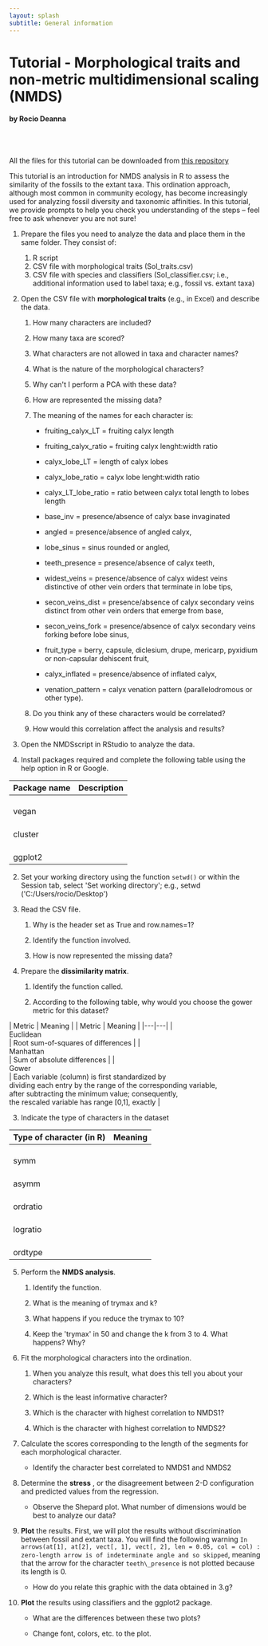 ```yaml
---
layout: splash
subtitle: General information
---
```


# Tutorial - Morphological traits and non-metric multidimensional scaling (NMDS)

#### by Rocio Deanna  
 
  <br/><br/>

All the files for this tutorial can be downloaded from [this repository](https://github.com/rociodeanna/Paleobotany-and-divergence-time-estimates-using-RevBayes)

This tutorial is an introduction for NMDS analysis in R to assess the similarity of the fossils to the extant taxa. This ordination approach, although most common in community ecology, has become increasingly used for analyzing fossil diversity and taxonomic affinities. In this tutorial, we provide prompts to help you check you understanding of the steps – feel free to ask whenever you are not sure!

1. Prepare the files you need to analyze the data and place them in the same folder. They consist of:
    1. R script
    2. CSV file with morphological traits (Sol\_traits.csv)
    3. CSV file with species and classifiers (Sol\_classifier.csv; i.e., additional information used to label taxa; e.g., fossil vs. extant taxa)

1. Open the CSV file with **morphological traits** (e.g., in Excel) and describe the data.

    1. How many characters are included?

    2. How many taxa are scored?

    3. What characters are not allowed in taxa and character names?

    4. What is the nature of the morphological characters?

    5. Why can't I perform a PCA with these data?

    6. How are represented the missing data?

    7.  The meaning of the names for each character is:

        - fruiting\_calyx\_LT = fruiting calyx length

        - fruiting\_calyx\_ratio = fruiting calyx lenght:width ratio

        - calyx\_lobe\_LT = length of calyx lobes

        - calyx\_lobe\_ratio = calyx lobe lenght:width ratio

        - calyx\_LT\_lobe\_ratio = ratio between calyx total length to lobes length

        - base\_inv = presence/absence of calyx base invaginated

        - angled = presence/absence of angled calyx,

        - lobe\_sinus = sinus rounded or angled,

        - teeth\_presence = presence/absence of calyx teeth,

        - widest\_veins = presence/absence of calyx widest veins distinctive of other vein orders that terminate in lobe tips,

        - secon\_veins\_dist = presence/absence of calyx secondary veins distinct from other vein orders that emerge from base,

        - secon\_veins\_fork = presence/absence of calyx secondary veins forking before lobe sinus,

        - fruit\_type = berry, capsule, diclesium, drupe, mericarp, pyxidium or non-capsular dehiscent fruit,

        - calyx\_inflated = presence/absence of inflated calyx,

        - venation\_pattern = calyx venation pattern (parallelodromous or other type).

    8. Do you think any of these characters would be correlated?

    9. How would this correlation affect the analysis and results?

3. Open the NMDSscript in RStudio to analyze the data.

  1. Install packages required and complete the following table using the help option in R or Google.

| Package name      	| Description 	|
|-------------------	|-------------	|
|  <br>vegan<br>    	|             	|
|  <br>cluster<br>  	|             	|
|  <br>ggplot2<br>  	|             	|


  2. Set your working directory using the function `setwd()` or within the Session tab, select &#39;Set working directory&#39;; e.g., setwd (&#39;C:/Users/rocio/Desktop&#39;)

  3. Read the CSV file.

      1. Why is the header set as True and row.names=1?

      2. Identify the function involved.

      3. How is now represented the missing data?

  4. Prepare the **dissimilarity matrix**.

      1. Identify the function called.

      2. According to the following table, why would you choose the gower metric for this dataset?

| Metric              	| Meaning                                                                                                                                                                                                                              	|
| Metric | Meaning |
|---|---|
|  <br>Euclidean<br>  | Root sum-of-squares of differences |
|  <br>Manhattan<br>  | Sum of absolute differences |
|  <br>Gower<br>  | Each variable (column) is first standardized by  <br>dividing each entry by the range of the corresponding variable,   <br>after subtracting the minimum value; consequently,   <br>the rescaled variable has range [0,1], exactly   |  
 
  3. Indicate the type of characters in the dataset

| Type of character (in R) | Meaning |
|---|---|
|  <br>symm<br>  |   |
|  <br>asymm<br>  |   |
|  <br>ordratio<br>  |   |
|  <br>logratio<br>  |   |
|  <br>ordtype<br>  |   |

  5. Perform the **NMDS analysis**.
      1. Identify the function.

      2. What is the meaning of trymax and k?

      3. What happens if you reduce the trymax to 10?

      4. Keep the &#39;trymax&#39; in 50 and change the k from 3 to 4. What happens? Why?

  6. Fit the morphological characters into the ordination.
      1. When you analyze this result, what does this tell you about your characters?

      2. Which is the least informative character?

      3. Which is the character with highest correlation to NMDS1?

      4. Which is the character with highest correlation to NMDS2?

  7. Calculate the scores corresponding to the length of the segments for each morphological character.
  
      - Identify the character best correlated to NMDS1 and NMDS2

  8. Determine the **stress** , or the disagreement between 2-D configuration and predicted values from the regression.
     
      - Observe the Shepard plot. What number of dimensions would be best to analyze our data?

  9. **Plot** the results. First, we will plot the results without discrimination between fossil and extant taxa. You will find the following warning `In arrows(at[1], at[2], vect[, 1], vect[, 2], len = 0.05, col = col) : zero-length arrow is of indeterminate angle and so skipped`, meaning that the arrow for the character `teeth\_presence` is not plotted because its length is 0.
      - How do you relate this graphic with the data obtained in 3.g?

  10. **Plot** the results using classifiers and the ggplot2 package.
      - What are the differences between these two plots?

      - Change font, colors, etc. to the plot.
